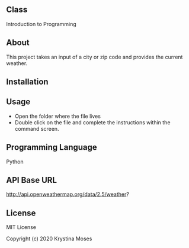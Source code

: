 ## Class
Introduction to Programming

## About
This project takes an input of a city or zip code and provides the current weather.

## Installation

## Usage
* Open the folder where the file lives
* Double click on the file and complete the instructions within the command screen.

## Programming Language
Python

## API Base URL
http://api.openweathermap.org/data/2.5/weather?

## License
MIT License

Copyright (c) 2020 Krystina Moses
